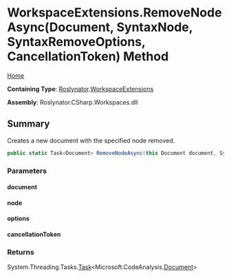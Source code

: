 <a name="_Top"></a>

# WorkspaceExtensions\.RemoveNodeAsync\(Document, SyntaxNode, SyntaxRemoveOptions, CancellationToken\) Method

[Home](../../../README.md#_Top)

**Containing Type**: [Roslynator](../../README.md#_Top)\.[WorkspaceExtensions](../README.md#_Top)

**Assembly**: Roslynator\.CSharp\.Workspaces\.dll

## Summary

Creates a new document with the specified node removed\.

```csharp
public static Task<Document> RemoveNodeAsync(this Document document, SyntaxNode node, SyntaxRemoveOptions options, CancellationToken cancellationToken = default(CancellationToken))
```

### Parameters

#### document

#### node

#### options

#### cancellationToken

### Returns

System\.Threading\.Tasks\.[Task](https://docs.microsoft.com/en-us/dotnet/api/system.threading.tasks.task-1)\<Microsoft\.CodeAnalysis\.[Document](https://docs.microsoft.com/en-us/dotnet/api/microsoft.codeanalysis.document)>

